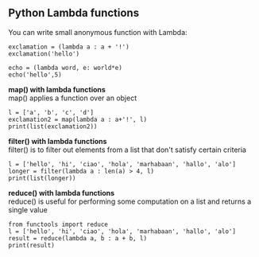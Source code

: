 ## Python Lambda functions

You can write small anonymous function with Lambda:

```
exclamation = (lambda a : a + '!')
exclamation('hello')

echo = (lambda word, e: world*e)
echo('hello',5)
``` 


**map() with lambda functions**  
map() applies a function over an object
``` 
l = ['a', 'b', 'c', 'd']
exclamation2 = map(lambda a : a+'!', l)
print(list(exclamation2))
``` 

**filter() with lambda functions**  
filter() is to filter out elements from a list that don't satisfy certain criteria
``` 
l = ['hello', 'hi', 'ciao', 'hola', 'marhabaan', 'hallo', 'alo']
longer = filter(lambda a : len(a) > 4, l)
print(list(longer))
``` 

**reduce() with lambda functions**  
reduce() is useful for performing some computation on a list and returns a single value
``` 
from functools import reduce
l = ['hello', 'hi', 'ciao', 'hola', 'marhabaan', 'hallo', 'alo']
result = reduce(lambda a, b : a + b, l)
print(result)
``` 